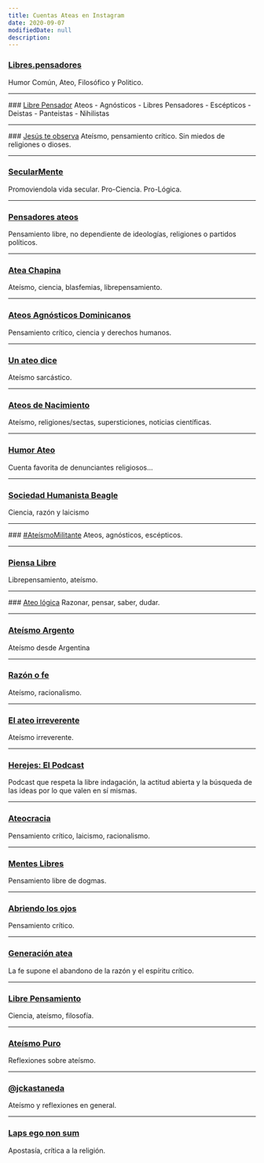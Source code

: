 ```yaml
---
title: Cuentas Ateas en Instagram
date: 2020-09-07
modifiedDate: null
description: 
---
```


### [Libres.pensadores](https://www.instagram.com/libres.pensadores/)
Humor Común, Ateo, Filosófico y Politico.

---

### [Libre Pensador](https://www.instagram.com/__librepensador__/)
Ateos - Agnósticos - Libres Pensadores - Escépticos - Deistas - Panteistas - Nihilistas

---
### [Jesús te observa](https://www.instagram.com/jesusteobserva/)
Ateísmo, pensamiento crítico. Sin miedos de religiones o dioses.

---
### [SecularMente](https://www.instagram.com/secular_mente/)
Promoviendola vida secular. Pro-Ciencia. Pro-Lógica.

---
### [Pensadores ateos](https://www.instagram.com/pensadoresss/)
Pensamiento libre, no dependiente de ideologías, religiones o partidos políticos.

---
### [Atea Chapina](https://www.instagram.com/ateachapina/)
Ateísmo, ciencia, blasfemias, librepensamiento.

---
### [Ateos Agnósticos Dominicanos](https://www.instagram.com/ateos_agnosticosdominicanos/)
Pensamiento crítico, ciencia y derechos humanos.

---
### [Un ateo dice](https://www.instagram.com/unateodice/)
Ateísmo sarcástico.

---
### [Ateos de Nacimiento](https://www.instagram.com/ateos_de_nacimiento/)
Ateísmo, religiones/sectas, supersticiones, noticias científicas.

---
### [Humor Ateo](https://www.instagram.com/humorateo/)
Cuenta favorita de denunciantes religiosos...

---
### [Sociedad Humanista Beagle](https://www.instagram.com/sociedadhmsbeagle/)
Ciencia, razón y laicismo

---
### [#AteísmoMilitante](https://www.instagram.com/ateismomilitante/)
Ateos, agnósticos, escépticos.

---
### [Piensa Libre](https://www.instagram.com/piensalibr3/)
Librepensamiento, ateísmo.

---
### [Ateo lógica](https://www.instagram.com/ateismoylogica/)
Razonar, pensar, saber, dudar.

---
### [Ateísmo Argento](https://www.instagram.com/ateismo.argento/)
Ateísmo desde Argentina

---
### [Razón o fe](https://www.instagram.com/razonofe/)
Ateísmo, racionalismo.

---
### [El ateo irreverente](https://www.instagram.com/el_ateo_irreverente/)
Ateísmo irreverente.

---
### [Herejes: El Podcast](https://www.instagram.com/herejes_elpodcast/)
Podcast que respeta la libre indagación, la actitud abierta y la búsqueda de las ideas por lo que valen en sí mismas.

---
### [Ateocracia](https://www.instagram.com/ateocracia/)
Pensamiento crítico, laicismo, racionalismo.

---
### [Mentes Libres](https://www.instagram.com/menteslibresss/)
Pensamiento libre de dogmas.

---
### [Abriendo los ojos](https://www.instagram.com/libre__pensamiento/)
Pensamiento crítico.

---
### [Generación atea](https://www.instagram.com/generacion_atea/)
La fe supone el abandono de la razón y el espíritu crítico.

---
### [Libre Pensamiento](https://www.instagram.com/_libre.mente_/)
Ciencia, ateísmo, filosofía.

---
### [Ateísmo Puro](https://www.instagram.com/ateismopuro/)
Reflexiones sobre ateísmo.

---
### [@jckastaneda](https://www.instagram.com/jckastaneda/)
Ateísmo y reflexiones en general.

---
### [Laps ego non sum](https://www.instagram.com/apostat_oposit_/)
Apostasía, crítica a la religión.

